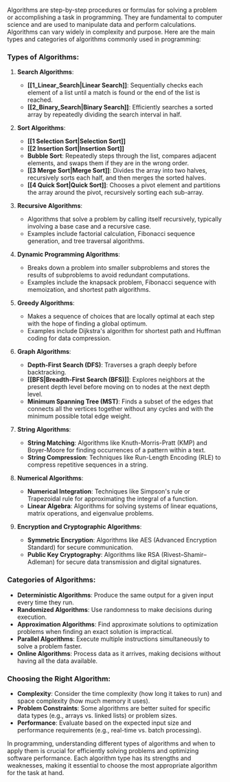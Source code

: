 Algorithms are step-by-step procedures or formulas for solving a problem or accomplishing a task in programming. They are fundamental to computer science and are used to manipulate data and perform calculations. Algorithms can vary widely in complexity and purpose. Here are the main types and categories of algorithms commonly used in programming:

### Types of Algorithms:

1. **Search Algorithms**:
   - **[[1_Linear_Search|Linear Search]]**: Sequentially checks each element of a list until a match is found or the end of the list is reached.
   - **[[2_Binary_Search|Binary Search]]**: Efficiently searches a sorted array by repeatedly dividing the search interval in half.

2. **Sort Algorithms**:
   - **[[1 Selection Sort|Selection Sort]]**
   - **[[2 Insertion Sort|Insertion Sort]]**
   - **Bubble Sort**: Repeatedly steps through the list, compares adjacent elements, and swaps them if they are in the wrong order.
   - **[[3 Merge Sort|Merge Sort]]**: Divides the array into two halves, recursively sorts each half, and then merges the sorted halves.
   - **[[4 Quick Sort|Quick Sort]]**: Chooses a pivot element and partitions the array around the pivot, recursively sorting each sub-array.


3. **Recursive Algorithms**:
   - Algorithms that solve a problem by calling itself recursively, typically involving a base case and a recursive case.
   - Examples include factorial calculation, Fibonacci sequence generation, and tree traversal algorithms.

4. **Dynamic Programming Algorithms**:
   - Breaks down a problem into smaller subproblems and stores the results of subproblems to avoid redundant computations.
   - Examples include the knapsack problem, Fibonacci sequence with memoization, and shortest path algorithms.

5. **Greedy Algorithms**:
   - Makes a sequence of choices that are locally optimal at each step with the hope of finding a global optimum.
   - Examples include Dijkstra's algorithm for shortest path and Huffman coding for data compression.

6. **Graph Algorithms**:
   - **Depth-First Search (DFS)**: Traverses a graph deeply before backtracking.
   - **[[BFS|Breadth-First Search (BFS)]]**: Explores neighbors at the present depth level before moving on to nodes at the next depth level.
   - **Minimum Spanning Tree (MST)**: Finds a subset of the edges that connects all the vertices together without any cycles and with the minimum possible total edge weight.

7. **String Algorithms**:
   - **String Matching**: Algorithms like Knuth-Morris-Pratt (KMP) and Boyer-Moore for finding occurrences of a pattern within a text.
   - **String Compression**: Techniques like Run-Length Encoding (RLE) to compress repetitive sequences in a string.

8. **Numerical Algorithms**:
   - **Numerical Integration**: Techniques like Simpson's rule or Trapezoidal rule for approximating the integral of a function.
   - **Linear Algebra**: Algorithms for solving systems of linear equations, matrix operations, and eigenvalue problems.

9. **Encryption and Cryptographic Algorithms**:
   - **Symmetric Encryption**: Algorithms like AES (Advanced Encryption Standard) for secure communication.
   - **Public Key Cryptography**: Algorithms like RSA (Rivest–Shamir–Adleman) for secure data transmission and digital signatures.

### Categories of Algorithms:

- **Deterministic Algorithms**: Produce the same output for a given input every time they run.
- **Randomized Algorithms**: Use randomness to make decisions during execution.
- **Approximation Algorithms**: Find approximate solutions to optimization problems when finding an exact solution is impractical.
- **Parallel Algorithms**: Execute multiple instructions simultaneously to solve a problem faster.
- **Online Algorithms**: Process data as it arrives, making decisions without having all the data available.

### Choosing the Right Algorithm:

- **Complexity**: Consider the time complexity (how long it takes to run) and space complexity (how much memory it uses).
- **Problem Constraints**: Some algorithms are better suited for specific data types (e.g., arrays vs. linked lists) or problem sizes.
- **Performance**: Evaluate based on the expected input size and performance requirements (e.g., real-time vs. batch processing).

In programming, understanding different types of algorithms and when to apply them is crucial for efficiently solving problems and optimizing software performance. Each algorithm type has its strengths and weaknesses, making it essential to choose the most appropriate algorithm for the task at hand.